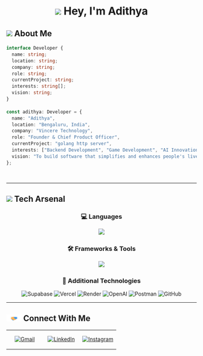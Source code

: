 <div align="center">

# <img src="https://media.giphy.com/media/hvRJCLFzcasrR4ia7z/giphy.gif" width="30px"> Hey, I'm Adithya

</div>

## <img src="https://media.giphy.com/media/iY8CRBdQXODJSCERIr/giphy.gif" width="30px"> About Me

```typescript
interface Developer {
  name: string;
  location: string;
  company: string;
  role: string;
  currentProject: string;
  interests: string[];
  vision: string;
}

const adithya: Developer = {
  name: "Adithya",
  location: "Bengaluru, India",
  company: "Vincere Technology",
  role: "Founder & Chief Product Officer",
  currentProject: "golang http server",
  interests: ["Backend Development", "Game Development", "AI Innovation"],
  vision: "To build software that simplifies and enhances people's lives"
};
```

<br clear="both">

---

## <img src="https://media2.giphy.com/media/QssGEmpkyEOhBCb7e1/giphy.gif?cid=ecf05e47a0n3gi1bfqntqmob8g9aid1oyj2wr3ds3mg700bl&rid=giphy.gif" width="25px"> Tech Arsenal

<div align="center">

### 💻 Languages
<p>
  <img src="https://skillicons.dev/icons?i=typescript,go,cs,python,dart" />
</p>

### 🛠️ Frameworks & Tools  
<p>
  <img src="https://skillicons.dev/icons?i=nodejs,unity,nextjs,nestjs,postgresql,express" />
</p>

### 🔧 Additional Technologies
![Supabase](https://img.shields.io/badge/-Supabase-34B27B?style=flat-square&logo=supabase&logoColor=white)
![Vercel](https://img.shields.io/badge/-Vercel-000000?style=flat-square&logo=vercel&logoColor=white)
![Render](https://img.shields.io/badge/-Render-46E3B7?style=flat-square&logo=render&logoColor=white)
![OpenAI](https://img.shields.io/badge/-OpenAI-000000?style=flat-square&logo=openai&logoColor=white)
![Postman](https://img.shields.io/badge/-Postman-FF6C37?style=flat-square&logo=postman&logoColor=white)
![GitHub](https://img.shields.io/badge/-GitHub-181717?style=flat-square&logo=github&logoColor=white)

</div>

---


## <img src="https://github.com/0xAbdulKhalid/0xAbdulKhalid/raw/main/assets/mdImages/handshake.gif" width="40px"> Connect With Me

<div align="center">

<table>
<tr>
<td align="center" width="33%">

[![Gmail](https://img.shields.io/badge/Gmail-D14836?style=for-the-badge&logo=gmail&logoColor=white)](mailto:adithyas824@gmail.com)
<br>

</td>
<td align="center" width="33%">

[![LinkedIn](https://img.shields.io/badge/LinkedIn-0077B5?style=for-the-badge&logo=linkedin&logoColor=white)](https://www.linkedin.com/in/adithya-s-088272287/)
<br>

</td>
<td align="center" width="33%">

[![Instagram](https://img.shields.io/badge/Instagram-E4405F?style=for-the-badge&logo=instagram&logoColor=white)](https://instagram.com/a_d_i_.x)
<br>

</td>
</tr>
</table>

</div>
